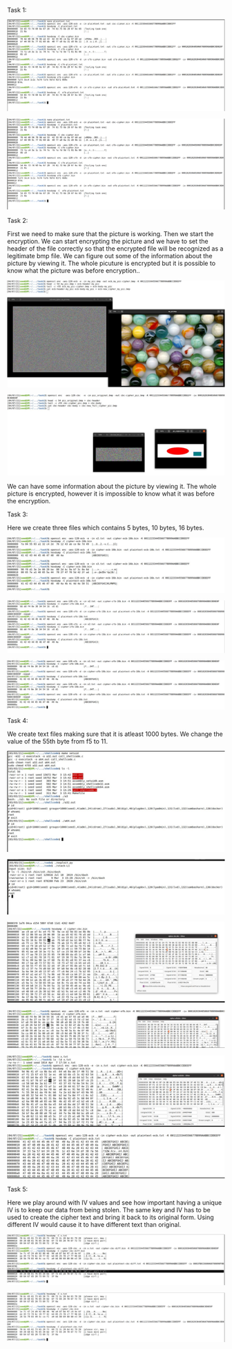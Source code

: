 Task 1:


![Task 1.1](https://github.com/Rania-ME/csci-476-594-spring2021-private/blob/main/Task%201.1.JPG)



![Task_1](https://github.com/Rania-ME/csci-476-594-spring2021-private/blob/main/Task_1.png)




Task 2:

First we need to make sure that the picture is working. Then we start the encryption. We can start encrypting the picture and we 
have to set the header of the file correctly so that the encrypted file will be recognized as a legitimate bmp file. We can figure
out some of the information about the picture by viewing it. The whole picuture is encrypted but it is possible to know what the 
picture was before encryption.. 




![Task 2.2](https://github.com/Rania-ME/csci-476-594-spring2021-private/blob/main/Task%202.2.JPG)





![task_2.2](https://github.com/Rania-ME/csci-476-594-spring2021-private/blob/main/task_%202.2.JPG)






We can have some information about the picture by viewing it. The whole picture is encrypted, however it is impossible to know what it was before the encryption. 


Task 3: 

Here we create three files which contains 5 bytes, 10 bytes, 16 bytes. 

![Task-3](https://github.com/Rania-ME/csci-476-594-spring2021-private/blob/main/Task-3.JPG)

![Task_3](https://github.com/Rania-ME/csci-476-594-spring2021-private/blob/main/Task_3.JPG)

![Task-_3](https://github.com/Rania-ME/csci-476-594-spring2021-private/blob/main/Task-_3.JPG)



Task 4: 

We create text files making sure that it is atleast 1000 bytes. We change the value of the 55th byte from f5 to 11.





![task 4.1](https://github.com/Rania-ME/csci-476-594-spring2021-private/blob/main/task%204.1.JPG)







![task 4.2](https://github.com/Rania-ME/csci-476-594-spring2021-private/blob/main/task%204.2.JPG)








![Task 4.1](https://github.com/Rania-ME/csci-476-594-spring2021-private/blob/main/Task%204.1.JPG)









![Task 4.3](https://github.com/Rania-ME/csci-476-594-spring2021-private/blob/main/Task%204.3.JPG)








![Task 4](https://github.com/Rania-ME/csci-476-594-spring2021-private/blob/main/Task%204.JPG)










![Task_4](https://github.com/Rania-ME/csci-476-594-spring2021-private/blob/main/Task_4.JPG)








Task 5:


Here we play around with IV values and see how important having a unique IV is to keep our data from being stolen. 
The same key and IV has to be used to create the cipher text and bring it back to its original form. Using different 
IV would cause it to have different text than original. 





![Task 5](https://github.com/Rania-ME/csci-476-594-spring2021-private/blob/main/Task%205.JPG)








![Task_5](https://github.com/Rania-ME/csci-476-594-spring2021-private/blob/main/Task_5.JPG)
